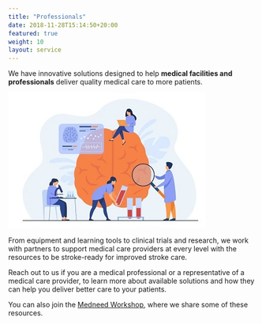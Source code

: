 ```yaml
---
title: "Professionals"
date: 2018-11-28T15:14:50+20:00 
featured: true
weight: 10
layout: service
---
```


We have innovative solutions designed to help **medical facilities and professionals** deliver quality medical care to more patients. 

![Research Tools](/images/illustrations/research.jpg)


From equipment and learning tools to clinical trials and research, we work with partners to support medical care providers at every level with the resources to be stroke-ready for improved stroke care.

Reach out to us if you are a medical professional or a representative of a medical care provider, to learn more about available solutions and how they can help you deliver better care to your patients. 

You can also join the <a href="/services/workshop">Medneed Workshop</a>, where we share some of these resources.





